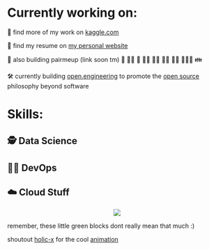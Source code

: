 # Currently working on:


:abacus: find more of my work on [kaggle.com](https://www.kaggle.com/hendrikjoosten)

:microscope: find my resume on [my personal website](https://www.hendrikjoosten.com)

:wrestling: 	also building pairmeup (link soon tm) :two_men_holding_hands: :dancing_women: :two_men_holding_hands: :dancing_men: :technologist: :man_technologist: :woman_technologist: :people_holding_hands: :family: 

:hammer_and_wrench: currently building [open.engineering](https://www.open.engineering/) to promote the [open source](https://github.com/open-eng) philosophy beyond software

# Skills:

## :detective: Data Science 

## :technologist: DevOps

## :cloud: Cloud Stuff


<div align="center">
	<img src="https://cdn.jsdelivr.net/gh/holic-x/holic-x/assets/github-contribution-grid-snake.svg" />
</div>

remember, these little green blocks dont really mean that much :) 

shoutout [holic-x](https://github.com/holic-x) for the cool [animation](https://github.com/holic-x/holic-x/blob/main/README.md)
